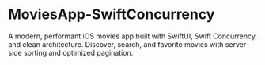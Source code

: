 # MoviesApp-SwiftConcurrency
A modern, performant iOS movies app built with SwiftUI, Swift Concurrency, and clean architecture. Discover, search, and favorite movies with server-side sorting and optimized pagination.
